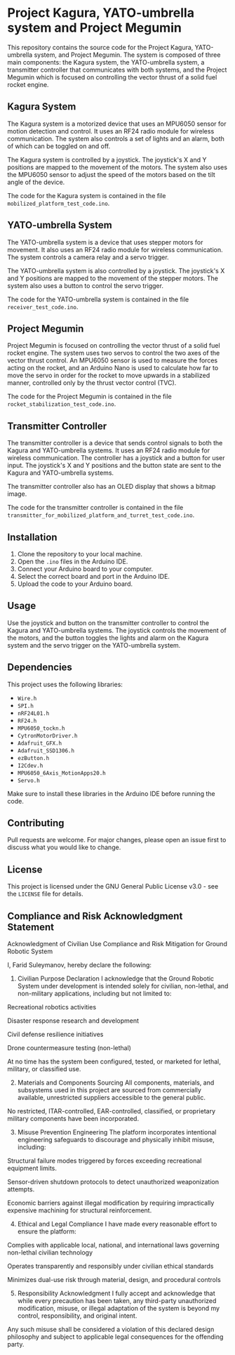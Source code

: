 # Project Kagura, YATO-umbrella system and Project Megumin

This repository contains the source code for the Project Kagura, YATO-umbrella system, and Project Megumin. The system is composed of three main components: the Kagura system, the YATO-umbrella system, a transmitter controller that communicates with both systems, and the Project Megumin which is focused on controlling the vector thrust of a solid fuel rocket engine.

## Kagura System

The Kagura system is a motorized device that uses an MPU6050 sensor for motion detection and control. It uses an RF24 radio module for wireless communication. The system also controls a set of lights and an alarm, both of which can be toggled on and off.

The Kagura system is controlled by a joystick. The joystick's X and Y positions are mapped to the movement of the motors. The system also uses the MPU6050 sensor to adjust the speed of the motors based on the tilt angle of the device.

The code for the Kagura system is contained in the file `mobilized_platform_test_code.ino`.

## YATO-umbrella System

The YATO-umbrella system is a device that uses stepper motors for movement. It also uses an RF24 radio module for wireless communication. The system controls a camera relay and a servo trigger.

The YATO-umbrella system is also controlled by a joystick. The joystick's X and Y positions are mapped to the movement of the stepper motors. The system also uses a button to control the servo trigger.

The code for the YATO-umbrella system is contained in the file `receiver_test_code.ino`.

## Project Megumin

Project Megumin is focused on controlling the vector thrust of a solid fuel rocket engine. The system uses two servos to control the two axes of the vector thrust control. An MPU6050 sensor is used to measure the forces acting on the rocket, and an Arduino Nano is used to calculate how far to move the servo in order for the rocket to move upwards in a stabilized manner, controlled only by the thrust vector control (TVC).

The code for the Project Megumin is contained in the file `rocket_stabilization_test_code.ino`.

## Transmitter Controller

The transmitter controller is a device that sends control signals to both the Kagura and YATO-umbrella systems. It uses an RF24 radio module for wireless communication. The controller has a joystick and a button for user input. The joystick's X and Y positions and the button state are sent to the Kagura and YATO-umbrella systems.

The transmitter controller also has an OLED display that shows a bitmap image.

The code for the transmitter controller is contained in the file `transmitter_for_mobilized_platform_and_turret_test_code.ino`.

## Installation

1. Clone the repository to your local machine.
2. Open the `.ino` files in the Arduino IDE.
3. Connect your Arduino board to your computer.
4. Select the correct board and port in the Arduino IDE.
5. Upload the code to your Arduino board.

## Usage

Use the joystick and button on the transmitter controller to control the Kagura and YATO-umbrella systems. The joystick controls the movement of the motors, and the button toggles the lights and alarm on the Kagura system and the servo trigger on the YATO-umbrella system.

## Dependencies

This project uses the following libraries:

- `Wire.h`
- `SPI.h`
- `nRF24L01.h`
- `RF24.h`
- `MPU6050_tockn.h`
- `CytronMotorDriver.h`
- `Adafruit_GFX.h`
- `Adafruit_SSD1306.h`
- `ezButton.h`
- `I2Cdev.h`
- `MPU6050_6Axis_MotionApps20.h`
- `Servo.h`

Make sure to install these libraries in the Arduino IDE before running the code.

## Contributing

Pull requests are welcome. For major changes, please open an issue first to discuss what you would like to change.

## License

This project is licensed under the GNU General Public License v3.0 - see the `LICENSE` file for details.

##  Compliance and Risk Acknowledgment Statement
Acknowledgment of Civilian Use Compliance and Risk Mitigation for Ground Robotic System

I, Farid Suleymanov, hereby declare the following:
1. Civilian Purpose Declaration
I acknowledge that the Ground Robotic System under development is intended solely for civilian, non-lethal, and non-military applications, including but not limited to:

Recreational robotics activities

Disaster response research and development

Civil defense resilience initiatives

Drone countermeasure testing (non-lethal)

At no time has the system been configured, tested, or marketed for lethal, military, or classified use.

2. Materials and Components Sourcing
All components, materials, and subsystems used in this project are sourced from commercially available, unrestricted suppliers accessible to the general public.

No restricted, ITAR-controlled, EAR-controlled, classified, or proprietary military components have been incorporated.

3. Misuse Prevention Engineering
The platform incorporates intentional engineering safeguards to discourage and physically inhibit misuse, including:

Structural failure modes triggered by forces exceeding recreational equipment limits.

Sensor-driven shutdown protocols to detect unauthorized weaponization attempts.

Economic barriers against illegal modification by requiring impractically expensive machining for structural reinforcement.

4. Ethical and Legal Compliance
I have made every reasonable effort to ensure the platform:

Complies with applicable local, national, and international laws governing non-lethal civilian technology

Operates transparently and responsibly under civilian ethical standards

Minimizes dual-use risk through material, design, and procedural controls

5. Responsibility Acknowledgment
I fully accept and acknowledge that while every precaution has been taken,
any third-party unauthorized modification, misuse, or illegal adaptation of the system
is beyond my control, responsibility, and original intent.

Any such misuse shall be considered a violation of this declared design philosophy
and subject to applicable legal consequences for the offending party.
